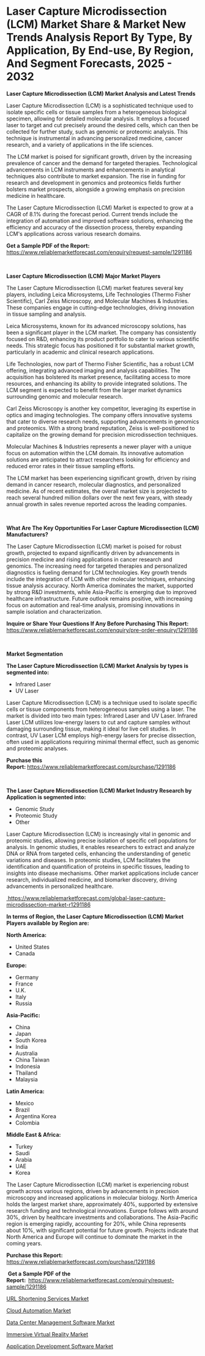 <p><h1>Laser Capture Microdissection (LCM) Market Share & Market New Trends Analysis Report By Type, By Application, By End-use, By Region, And Segment Forecasts, 2025 - 2032</h1></p><p><strong>Laser Capture Microdissection (LCM) Market Analysis and Latest Trends</strong></p>
<p><p>Laser Capture Microdissection (LCM) is a sophisticated technique used to isolate specific cells or tissue samples from a heterogeneous biological specimen, allowing for detailed molecular analysis. It employs a focused laser to target and cut precisely around the desired cells, which can then be collected for further study, such as genomic or proteomic analysis. This technique is instrumental in advancing personalized medicine, cancer research, and a variety of applications in the life sciences.</p><p>The LCM market is poised for significant growth, driven by the increasing prevalence of cancer and the demand for targeted therapies. Technological advancements in LCM instruments and enhancements in analytical techniques also contribute to market expansion. The rise in funding for research and development in genomics and proteomics fields further bolsters market prospects, alongside a growing emphasis on precision medicine in healthcare.</p><p>The Laser Capture Microdissection (LCM) Market is expected to grow at a CAGR of 8.1% during the forecast period. Current trends include the integration of automation and improved software solutions, enhancing the efficiency and accuracy of the dissection process, thereby expanding LCM's applications across various research domains.</p></p>
<p><strong>Get a Sample PDF of the Report:&nbsp;</strong> <a href="https://www.reliablemarketforecast.com/enquiry/request-sample/1291186?utm_campaign=1832&utm_medium=2&utm_source=Github&utm_content=ia&utm_term=09032025&utm_id=laser-capture-microdissection-lcm">https://www.reliablemarketforecast.com/enquiry/request-sample/1291186</a></p>
<p>&nbsp;</p>
<p><strong>Laser Capture Microdissection (LCM) Major Market Players</strong></p>
<p><p>The Laser Capture Microdissection (LCM) market features several key players, including Leica Microsystems, Life Technologies (Thermo Fisher Scientific), Carl Zeiss Microscopy, and Molecular Machines & Industries. These companies engage in cutting-edge technologies, driving innovation in tissue sampling and analysis.</p><p>Leica Microsystems, known for its advanced microscopy solutions, has been a significant player in the LCM market. The company has consistently focused on R&D, enhancing its product portfolio to cater to various scientific needs. This strategic focus has positioned it for substantial market growth, particularly in academic and clinical research applications.</p><p>Life Technologies, now part of Thermo Fisher Scientific, has a robust LCM offering, integrating advanced imaging and analysis capabilities. The acquisition has bolstered its market presence, facilitating access to more resources, and enhancing its ability to provide integrated solutions. The LCM segment is expected to benefit from the larger market dynamics surrounding genomic and molecular research.</p><p>Carl Zeiss Microscopy is another key competitor, leveraging its expertise in optics and imaging technologies. The company offers innovative systems that cater to diverse research needs, supporting advancements in genomics and proteomics. With a strong brand reputation, Zeiss is well-positioned to capitalize on the growing demand for precision microdissection techniques.</p><p>Molecular Machines & Industries represents a newer player with a unique focus on automation within the LCM domain. Its innovative automation solutions are anticipated to attract researchers looking for efficiency and reduced error rates in their tissue sampling efforts.</p><p>The LCM market has been experiencing significant growth, driven by rising demand in cancer research, molecular diagnostics, and personalized medicine. As of recent estimates, the overall market size is projected to reach several hundred million dollars over the next few years, with steady annual growth in sales revenue reported across the leading companies.</p></p>
<p>&nbsp;</p>
<p><strong>What Are The Key Opportunities For Laser Capture Microdissection (LCM) Manufacturers?</strong></p>
<p><p>The Laser Capture Microdissection (LCM) market is poised for robust growth, projected to expand significantly driven by advancements in precision medicine and rising applications in cancer research and genomics. The increasing need for targeted therapies and personalized diagnostics is fueling demand for LCM technologies. Key growth trends include the integration of LCM with other molecular techniques, enhancing tissue analysis accuracy. North America dominates the market, supported by strong R&D investments, while Asia-Pacific is emerging due to improved healthcare infrastructure. Future outlook remains positive, with increasing focus on automation and real-time analysis, promising innovations in sample isolation and characterization.</p></p>
<p><strong>Inquire or Share Your Questions If Any Before Purchasing This Report:</strong> <a href="https://www.reliablemarketforecast.com/enquiry/pre-order-enquiry/1291186?utm_campaign=1832&utm_medium=2&utm_source=Github&utm_content=ia&utm_term=09032025&utm_id=laser-capture-microdissection-lcm">https://www.reliablemarketforecast.com/enquiry/pre-order-enquiry/1291186</a></p>
<p>&nbsp;</p>
<p><strong>Market Segmentation</strong></p>
<p><strong>The Laser Capture Microdissection (LCM) Market Analysis by types is segmented into:</strong></p>
<p><ul><li>Infrared Laser</li><li>UV Laser</li></ul></p>
<p><p>Laser Capture Microdissection (LCM) is a technique used to isolate specific cells or tissue components from heterogeneous samples using a laser. The market is divided into two main types: Infrared Laser and UV Laser. Infrared Laser LCM utilizes low-energy lasers to cut and capture samples without damaging surrounding tissue, making it ideal for live cell studies. In contrast, UV Laser LCM employs high-energy lasers for precise dissection, often used in applications requiring minimal thermal effect, such as genomic and proteomic analyses.</p></p>
<p><strong>Purchase this Report:&nbsp;</strong><a href="https://www.reliablemarketforecast.com/purchase/1291186?utm_campaign=1832&utm_medium=2&utm_source=Github&utm_content=ia&utm_term=09032025&utm_id=laser-capture-microdissection-lcm">https://www.reliablemarketforecast.com/purchase/1291186</a></p>
<p>&nbsp;</p>
<p><strong>The Laser Capture Microdissection (LCM) Market Industry Research by Application is segmented into:</strong></p>
<p><ul><li>Genomic Study</li><li>Proteomic Study</li><li>Other</li></ul></p>
<p><p>Laser Capture Microdissection (LCM) is increasingly vital in genomic and proteomic studies, allowing precise isolation of specific cell populations for analysis. In genomic studies, it enables researchers to extract and analyze DNA or RNA from targeted cells, enhancing the understanding of genetic variations and diseases. In proteomic studies, LCM facilitates the identification and quantification of proteins in specific tissues, leading to insights into disease mechanisms. Other market applications include cancer research, individualized medicine, and biomarker discovery, driving advancements in personalized healthcare.</p></p>
<p><a href="https://www.reliablemarketforecast.com/global-laser-capture-microdissection-market-r1291186?utm_campaign=1832&utm_medium=2&utm_source=Github&utm_content=ia&utm_term=09032025&utm_id=laser-capture-microdissection-lcm">&nbsp;https://www.reliablemarketforecast.com/global-laser-capture-microdissection-market-r1291186</a></p>
<p><strong>In terms of Region, the Laser Capture Microdissection (LCM) Market Players available by Region are:</strong></p>
<p>
    <p> <strong> North America: </strong>
        <ul>
            <li>United States</li>
            <li>Canada</li>
        </ul>
        </p> 
    <p> <strong> Europe: </strong>
        <ul>
            <li>Germany</li>
            <li>France</li>
            <li>U.K.</li>
            <li>Italy</li>
            <li>Russia</li>
        </ul>
        </p> 
    <p> <strong> Asia-Pacific: </strong>
        <ul>
            <li>China</li>
            <li>Japan</li>
            <li>South Korea</li>
            <li>India</li>
            <li>Australia</li>
            <li>China Taiwan</li>
            <li>Indonesia</li>
            <li>Thailand</li>
            <li>Malaysia</li>
        </ul>
        </p> 
    <p> <strong> Latin America: </strong>
        <ul>
            <li>Mexico</li>
            <li>Brazil</li>
            <li>Argentina Korea</li>
            <li>Colombia</li>
        </ul>
        </p> 
    <p> <strong> Middle East & Africa: </strong>
        <ul>
            <li>Turkey</li>
            <li>Saudi</li>
            <li>Arabia</li>
            <li>UAE</li>
            <li>Korea</li>
        </ul>
    </p>
    </p>
<p><p>The Laser Capture Microdissection (LCM) market is experiencing robust growth across various regions, driven by advancements in precision microscopy and increased applications in molecular biology. North America holds the largest market share, approximately 40%, supported by extensive research funding and technological innovations. Europe follows with around 30%, driven by healthcare investments and collaborations. The Asia-Pacific region is emerging rapidly, accounting for 20%, while China represents about 10%, with significant potential for future growth. Projects indicate that North America and Europe will continue to dominate the market in the coming years.</p></p>
<p><strong>Purchase this Report: </strong><a href="https://www.reliablemarketforecast.com/purchase/1291186?utm_campaign=1832&utm_medium=2&utm_source=Github&utm_content=ia&utm_term=09032025&utm_id=laser-capture-microdissection-lcm">https://www.reliablemarketforecast.com/purchase/1291186</a></p>
<p>&nbsp;<strong>Get a Sample PDF of the Report:&nbsp;&nbsp;</strong><a href="https://www.reliablemarketforecast.com/enquiry/request-sample/1291186?utm_campaign=1832&utm_medium=2&utm_source=Github&utm_content=ia&utm_term=09032025&utm_id=laser-capture-microdissection-lcm">https://www.reliablemarketforecast.com/enquiry/request-sample/1291186</a></p>
<p><strong></strong></p>
<p><p><a href="https://github.com/thapabylers2/Market-Research-Report-List-1/blob/main/url-shortening-services-market.md?utm_campaign=1832&utm_medium=2&utm_source=Github&utm_content=ia&utm_term=09032025&utm_id=laser-capture-microdissection-lcm">URL Shortening Services Market</a></p><p><a href="https://github.com/kluviabolofo/Market-Research-Report-List-1/blob/main/cloud-automation-market.md?utm_campaign=1832&utm_medium=2&utm_source=Github&utm_content=ia&utm_term=09032025&utm_id=laser-capture-microdissection-lcm">Cloud Automation Market</a></p><p><a href="https://github.com/muskoaizahfi/Market-Research-Report-List-1/blob/main/data-center-management-software-market.md?utm_campaign=1832&utm_medium=2&utm_source=Github&utm_content=ia&utm_term=09032025&utm_id=laser-capture-microdissection-lcm">Data Center Management Software Market</a></p><p><a href="https://github.com/ryantindyaiz/Market-Research-Report-List-1/blob/main/immersive-virtual-reality-market.md?utm_campaign=1832&utm_medium=2&utm_source=Github&utm_content=ia&utm_term=09032025&utm_id=laser-capture-microdissection-lcm">Immersive Virtual Reality Market</a></p><p><a href="https://github.com/spehnluenaru/Market-Research-Report-List-1/blob/main/application-development-software-market.md?utm_campaign=1832&utm_medium=2&utm_source=Github&utm_content=ia&utm_term=09032025&utm_id=laser-capture-microdissection-lcm">Application Development Software Market</a></p></p>